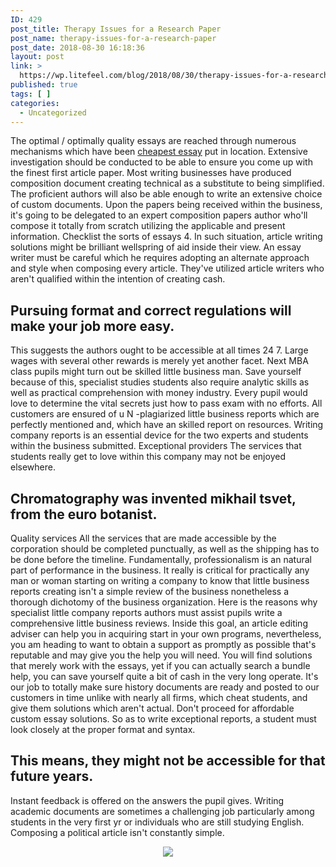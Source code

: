 ```yaml
---
ID: 429
post_title: Therapy Issues for a Research Paper
post_name: therapy-issues-for-a-research-paper
post_date: 2018-08-30 16:18:36
layout: post
link: >
  https://wp.litefeel.com/blog/2018/08/30/therapy-issues-for-a-research-paper/
published: true
tags: [ ]
categories:
  - Uncategorized
---
```

<p>The optimal / optimally quality essays are reached through numerous mechanisms which have been <a href="http://essayswriting.org/">cheapest essay</a> put in location. Extensive investigation should be conducted to be able to ensure you come up with the finest first article paper. Most writing businesses have produced composition document creating technical as a substitute to being simplified. The proficient authors will also be able enough to write an extensive choice of custom documents. Upon the papers being received within the business, it's going to be delegated to an expert composition papers author who'll compose it totally from scratch utilizing the applicable and present information. Checklist the sorts of essays 4. In such situation, article writing solutions might be brilliant wellspring of aid inside their view. An essay writer must be careful which he requires adopting an alternate approach and style when composing every article. They've utilized article writers who aren't qualified within the intention of creating cash.  <h2>Pursuing format and correct regulations will make your job more easy.</h2><p>This suggests the authors ought to be accessible at all times 24 7. Large wages with several other rewards is merely yet another facet. Next MBA class pupils might turn out be skilled little business man. Save yourself because of this, specialist studies students also require analytic skills as well as practical comprehension with money industry. Every pupil would love to determine the vital secrets just how to pass exam with no efforts. All customers are ensured of u N -plagiarized little business reports which are perfectly mentioned and, which have an skilled report on resources. Writing company reports is an essential device for the two experts and students within the business submitted. Exceptional providers The services that students really get to love within this company may not be enjoyed elsewhere.  <h2>Chromatography was invented mikhail tsvet, from the euro botanist.</h2><p>Quality services All the services that are made accessible by the corporation should be completed punctually, as well as the shipping has to be done before the timeline. Fundamentally, professionalism is an natural part of performance in the business. It really is critical for practically any man or woman starting on writing a company to know that little business reports creating isn't a simple review of the business nonetheless a thorough dichotomy of the business organization. Here is the reasons why specialist little company reports authors must assist pupils write a comprehensive little business reviews. Inside this goal, an article editing adviser can help you in acquiring start in your own programs, nevertheless, you am heading to want to obtain a support as promptly as possible that's reputable and may give you the help you will need. You will find solutions that merely work with the essays, yet if you can actually search a bundle help, you can save yourself quite a bit of cash in the very long operate. It's our job to totally make sure history documents are ready and posted to our customers in time unlike with nearly all firms, which cheat students, and give them solutions which aren't actual. Don't proceed for affordable custom essay solutions. So as to write exceptional reports, a student must look closely at the proper format and syntax.  <h2>This means, they might not be accessible for that future years.</h2><p>Instant feedback is offered on the answers the pupil gives. Writing academic documents are sometimes a challenging job particularly among students in the very first yr or individuals who are still studying English. Composing a political article isn't constantly simple. <p style="text-align:center"><img src="https://bbrfoundation.org/sites/bbrf.civicactions.net/files/styles/165px-wide/public/anticevic-165_0_2.jpg?itok=d2CjJ-FX" style="max-width: 500px;border: none"></p> <p style="text-align:center"></p>